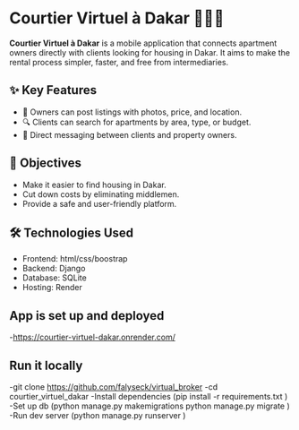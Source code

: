 # Courtier Virtuel à Dakar 🏡🇸🇳

**Courtier Virtuel à Dakar** is a mobile application that connects apartment owners directly with clients looking for housing in Dakar. It aims to make the rental process simpler, faster, and free from intermediaries.

## ✨ Key Features

- 📸 Owners can post listings with photos, price, and location.
- 🔍 Clients can search for apartments by area, type, or budget.
- 💬 Direct messaging between clients and property owners.

## 🎯 Objectives

- Make it easier to find housing in Dakar.
- Cut down costs by eliminating middlemen.
- Provide a safe and user-friendly platform.

## 🛠️ Technologies Used

- Frontend: html/css/boostrap 
- Backend: Django 
- Database: SQLite 
- Hosting:  Render
## App is set up and deployed 
-https://courtier-virtuel-dakar.onrender.com/
## Run it locally 
-git clone https://github.com/falyseck/virtual_broker 
-cd courtier_virtuel_dakar
-Install dependencies (pip install -r requirements.txt
)
-Set up db (python manage.py makemigrations
python manage.py migrate
)
-Run dev server (python manage.py runserver
)


